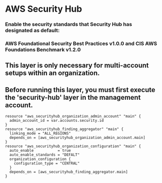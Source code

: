 # AWS Security Hub

### Enable the security standards that Security Hub has designated as default:
### AWS Foundational Security Best Practices v1.0.0 and CIS AWS Foundations Benchmark v1.2.0
## This layer is only necessary for multi-account setups within an organization.
## Before running this layer, you must first execute the 'security-hub' layer in the management account.

```hcl
resource "aws_securityhub_organization_admin_account" "main" {
  admin_account_id = var.accounts.security.id
}
resource "aws_securityhub_finding_aggregator" "main" {
  linking_mode = "ALL_REGIONS"
  depends_on = [aws_securityhub_organization_admin_account.main]
}
resource "aws_securityhub_organization_configuration" "main" {
  auto_enable           = true
  auto_enable_standards = "DEFALT"
  organization_configuration {
    configuration_type = "CENTRAL"
  }
  depends_on = [aws_securityhub_finding_aggregator.main]
}
```